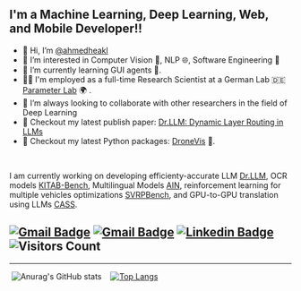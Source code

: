 ## I'm a Machine Learning, Deep Learning, Web, and Mobile Developer!!

- 👋 Hi, I’m [@ahmedheakl](https://www.linkedin.com/in/ahmed-heakl/)
- 👀 I’m interested in Computer Vision 🧠, NLP 🌐, Software Engineering 📱
- 🌱 I’m currently learning GUI agents 🎼.
- 👨‍💼 I'm employed as a full-time Research Scientist at a German Lab 🇩🇪 [Parameter Lab](https://www.parameterlab.de/) 🌍 .
- 👯 I’m always looking to collaborate with other researchers in the field of Deep Learning
- 📰 Checkout my latest publish paper: [Dr.LLM: Dynamic Layer Routing in LLMs](https://arxiv.org/abs/2510.12773)
- 📰 Checkout my latest Python packages: [DroneVis](https://github.com/ahmedheakl/drone-vis) 👾.

<br />

I am currently working on developing efficienty-accurate LLM [Dr.LLM](https://arxiv.org/abs/2510.12773), OCR models [KITAB-Bench](https://arxiv.org/abs/2502.14949), Multilingual Models [AIN](https://arxiv.org/abs/2502.00094), reinforcement learning for multiple vehicles optimizations [SVRPBench](https://arxiv.org/abs/2505.21887v1), and GPU-to-GPU translation using LLMs [CASS](https://arxiv.org/abs/2505.16968).



[![Gmail Badge](https://img.shields.io/badge/-ahmed.heakl@ejust.edu.eg-c14438?style=flat-square&logo=Gmail&logoColor=white&link=mailto:ahmed.heakl@ejust.edu.eg)](mailto:ahmed.heakl@ejust.edu.eg)
[![Gmail Badge](https://img.shields.io/badge/-ahmed.heakl@mbuzai.ac.ae-c14438?style=flat-square&logo=Gmail&logoColor=white&link=mailto:Ahmed.Heakl@mbzuai.ac.ae)](mailto:Ahmed.Heakl@mbzuai.ac.ae)
[![Linkedin Badge](https://img.shields.io/badge/-ahmedheakl-blue?style=flat-square&logo=Linkedin&logoColor=white&link=https://www.linkedin.com/in/ahmed-heakl/)](https://www.linkedin.com/in/ahmed-heakl/)
![Visitors Count](https://visitor-badge.laobi.icu/badge?page_id=ahmedheakl)
---


---

&nbsp;![Anurag's GitHub stats](https://github-readme-stats.vercel.app/api?username=ahmedheakl&count_private=true&theme=cobalt)&nbsp;&nbsp;&nbsp;
[![Top Langs](https://github-readme-stats.vercel.app/api/top-langs/?username=ahmedheakl&exclude_repo=JupyterNotebookRepo&hide=jupyter%20notebook,pure%20basic,purebasic,less,scss&layout=compact&hide_title=true&langs_count=8)](https://github.com/anuraghazra/github-readme-stats)



<!---
ahmedheakl/ahmedheakl is a ✨ special ✨ repository because its `README.md` (this file) appears on your GitHub profile.
You can click the Preview link to take a look at your changes.
--->
